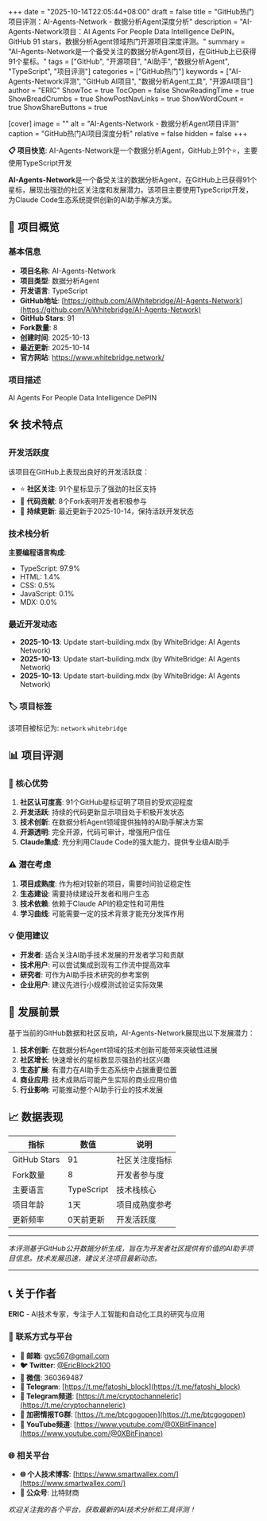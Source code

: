 +++
date = "2025-10-14T22:05:44+08:00"
draft = false
title = "GitHub热门项目评测：AI-Agents-Network - 数据分析Agent深度分析"
description = "AI-Agents-Network项目：AI Agents For People Data Intelligence DePIN。GitHub 91 stars，数据分析Agent领域热门开源项目深度评测。"
summary = "AI-Agents-Network是一个备受关注的数据分析Agent项目，在GitHub上已获得91个星标。"
tags = ["GitHub", "开源项目", "AI助手", "数据分析Agent", "TypeScript", "项目评测"]
categories = ["GitHub热门"]
keywords = ["AI-Agents-Network评测", "GitHub AI项目", "数据分析Agent工具", "开源AI项目"]
author = "ERIC"
ShowToc = true
TocOpen = false
ShowReadingTime = true
ShowBreadCrumbs = true
ShowPostNavLinks = true
ShowWordCount = true
ShowShareButtons = true

[cover]
image = ""
alt = "AI-Agents-Network - 数据分析Agent项目评测"
caption = "GitHub热门AI项目深度分析"
relative = false
hidden = false
+++

**📋 项目快览**: AI-Agents-Network是一个数据分析Agent，GitHub上91个⭐，主要使用TypeScript开发

**AI-Agents-Network**是一个备受关注的数据分析Agent，在GitHub上已获得91个星标，展现出强劲的社区关注度和发展潜力。该项目主要使用TypeScript开发，为Claude Code生态系统提供创新的AI助手解决方案。

## 🎯 项目概览

### 基本信息
- **项目名称**: AI-Agents-Network
- **项目类型**: 数据分析Agent
- **开发语言**: TypeScript
- **GitHub地址**: [https://github.com/AiWhitebridge/AI-Agents-Network](https://github.com/AiWhitebridge/AI-Agents-Network)
- **GitHub Stars**: 91
- **Fork数量**: 8
- **创建时间**: 2025-10-13
- **最近更新**: 2025-10-14
- **官方网站**: https://www.whitebridge.network/

### 项目描述
AI Agents For People Data Intelligence DePIN

## 🛠️ 技术特点

### 开发活跃度
该项目在GitHub上表现出良好的开发活跃度：
- ⭐ **社区关注**: 91个星标显示了强劲的社区支持
- 🔄 **代码贡献**: 8个Fork表明开发者积极参与
- 📅 **持续更新**: 最近更新于2025-10-14，保持活跃开发状态

### 技术栈分析

**主要编程语言构成**:
- TypeScript: 97.9%
- HTML: 1.4%
- CSS: 0.5%
- JavaScript: 0.1%
- MDX: 0.0%


### 最近开发动态
- **2025-10-13**: Update start-building.mdx (by WhiteBridge: AI Agents Network)
- **2025-10-13**: Update start-building.mdx (by WhiteBridge: AI Agents Network)
- **2025-10-13**: Update start-building.mdx (by WhiteBridge: AI Agents Network)


### 🏷️ 项目标签
该项目被标记为: `network` `whitebridge`


## 📊 项目评测

### 🎯 核心优势
1. **社区认可度高**: 91个GitHub星标证明了项目的受欢迎程度
2. **开发活跃**: 持续的代码更新显示项目处于积极开发状态
3. **技术创新**: 在数据分析Agent领域提供独特的AI助手解决方案
4. **开源透明**: 完全开源，代码可审计，增强用户信任
5. **Claude集成**: 充分利用Claude Code的强大能力，提供专业级AI助手

### ⚠️ 潜在考虑
1. **项目成熟度**: 作为相对较新的项目，需要时间验证稳定性
2. **生态建设**: 需要持续建设开发者和用户生态
3. **技术依赖**: 依赖于Claude API的稳定性和可用性
4. **学习曲线**: 可能需要一定的技术背景才能充分发挥作用

### 💡 使用建议
- **开发者**: 适合关注AI助手技术发展的开发者学习和贡献
- **技术用户**: 可以尝试集成到现有工作流中提高效率
- **研究者**: 可作为AI助手技术研究的参考案例
- **企业用户**: 建议先进行小规模测试验证实际效果

## 🔮 发展前景

基于当前的GitHub数据和社区反响，AI-Agents-Network展现出以下发展潜力：

1. **技术创新**: 在数据分析Agent领域的技术创新可能带来突破性进展
2. **社区增长**: 快速增长的星标数显示强劲的社区兴趣
3. **生态扩展**: 有潜力在AI助手生态系统中占据重要位置
4. **商业应用**: 技术成熟后可能产生实际的商业应用价值
5. **行业影响**: 可能推动整个AI助手行业的技术发展

## 📈 数据表现

| 指标 | 数值 | 说明 |
|------|------|------|
| GitHub Stars | 91 | 社区关注度指标 |
| Fork数量 | 8 | 开发者参与度 |
| 主要语言 | TypeScript | 技术栈核心 |
| 项目年龄 | 1天 | 项目成熟度参考 |
| 更新频率 | 0天前更新 | 开发活跃度 |

---

*本评测基于GitHub公开数据分析生成，旨在为开发者社区提供有价值的AI助手项目信息。技术发展迅速，建议关注项目最新动态。*

---

## 📞 关于作者

**ERIC** - AI技术专家，专注于人工智能和自动化工具的研究与应用

### 🔗 联系方式与平台

- **📧 邮箱**: [gyc567@gmail.com](mailto:gyc567@gmail.com)
- **🐦 Twitter**: [@EricBlock2100](https://twitter.com/EricBlock2100)
- **💬 微信**: 360369487
- **📱 Telegram**: [https://t.me/fatoshi_block](https://t.me/fatoshi_block)
- **📢 Telegram频道**: [https://t.me/cryptochanneleric](https://t.me/cryptochanneleric)
- **👥 加密情报TG群**: [https://t.me/btcgogopen](https://t.me/btcgogopen)
- **🎥 YouTube频道**: [https://www.youtube.com/@0XBitFinance](https://www.youtube.com/@0XBitFinance)

### 🌐 相关平台

- **🌐 个人技术博客**: [https://www.smartwallex.com/](https://www.smartwallex.com/)
- **📖 公众号**: 比特财商

*欢迎关注我的各个平台，获取最新的AI技术分析和工具评测！*

